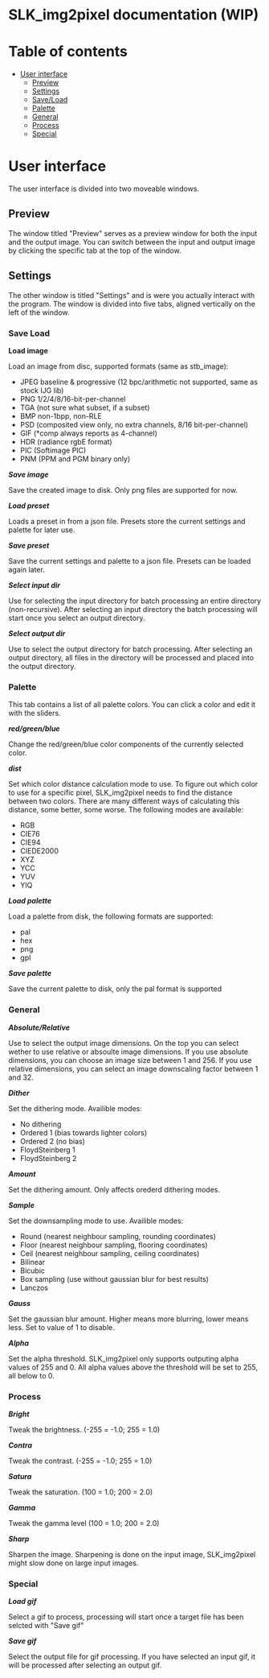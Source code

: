 # SLK_img2pixel documentation (WIP)

# Table of contents

* [User interface](#user-interface)
   * [Preview](#preview)
   * [Settings](#settings)
   * [Save/Load](#save-load)
   * [Palette](#palette)
   * [General](#general)
   * [Process](#process)
   * [Special](#special)

# User interface

The user interface is divided into two moveable windows. 

## Preview

The window titled "Preview" serves as a preview window for both the input and the output image. You can switch between the input and output image by clicking the specific tab at the top of the window.

## Settings

The other window is titled "Settings" and is were you actually interact with the program. The window is divided into five tabs, aligned vertically on the left of the window.

### Save Load

**Load image**

Load an image from disc, supported formats (same as stb_image): 

   * JPEG baseline & progressive (12 bpc/arithmetic not supported, same as stock IJG lib)
   * PNG 1/2/4/8/16-bit-per-channel
   * TGA (not sure what subset, if a subset)
   * BMP non-1bpp, non-RLE
   * PSD (composited view only, no extra channels, 8/16 bit-per-channel)
   * GIF (*comp always reports as 4-channel)
   * HDR (radiance rgbE format)
   * PIC (Softimage PIC)
   * PNM (PPM and PGM binary only)

***Save image***

Save the created image to disk. Only png files are supported for now.

***Load preset***

Loads a preset in from a json file. Presets store the current settings and palette for later use.

***Save preset***

Save the current settings and palette to a json file. Presets can be loaded again later.

***Select input dir***

Use for selecting the input directory for batch processing an entire directory (non-recursive). After selecting an input directory the batch processing will start once you select an output directory.

***Select output dir***

Use to select the output directory for batch processing. After selecting an output directory, all files in the directory will be processed and placed into the output directory.

### Palette

This tab contains a list of all palette colors. You can click a color and edit it with the sliders.

***red/green/blue***

Change the red/green/blue color components of the currently selected color.

***dist***

Set which color distance calculation mode to use. 
To figure out which color to use for a specific pixel, SLK_img2pixel needs to find the distance between two colors. There are many different ways of calculating this distance, some better, some worse. The following modes are available:

* RGB 
* CIE76
* CIE94
* CIEDE2000
* XYZ
* YCC
* YUV
* YIQ

***Load palette***

Load a palette from disk, the following formats are supported: 

   * pal
   * hex
   * png
   * gpl

***Save palette***

Save the current palette to disk, only the pal format is supported

### General

***Absolute/Relative***

Use to select the output image dimensions. On the top you can select wether to use relative or absoulte image dimensions. If you use absolute dimensions, you can choose an image size between 1 and 256. If you use relative dimensions, you can select an image downscaling factor between 1 and 32.

***Dither***

Set the dithering mode. Availible modes:

   * No dithering
   * Ordered 1 (bias towards lighter colors)
   * Ordered 2 (no bias)
   * FloydSteinberg 1
   * FloydSteinberg 2

***Amount***

Set the dithering amount. Only affects orederd dithering modes.

***Sample***

Set the downsampling mode to use. Availible modes:

   * Round (nearest neighbour sampling, rounding coordinates)
   * Floor (nearest neighbour sampling, flooring coordinates)
   * Ceil  (nearest neighbour sampling, ceiling coordinates)
   * Bilinear
   * Bicubic
   * Box sampling (use without gaussian blur for best results)
   * Lanczos

***Gauss***

Set the gaussian blur amount. Higher means more blurring, lower means less. Set to value of 1 to disable.

***Alpha***

Set the alpha threshold. SLK_img2pixel only supports outputing alpha values of 255 and 0. All alpha values above the threshold will be set to 255, all below to 0.

### Process

***Bright***

Tweak the brightness. (-255 = -1.0; 255 = 1.0)

***Contra***

Tweak the contrast. (-255 = -1.0; 255 = 1.0)

***Satura***

Tweak the saturation. (100 = 1.0; 200 = 2.0)

***Gamma***

Tweak the gamma level (100 = 1.0; 200 = 2.0)

***Sharp***

Sharpen the image. Sharpening is done on the input image, SLK_img2pixel might slow done on large input images.

### Special

***Load gif***

Select a gif  to process, processing will start once a target file has been selcted with "Save gif"

***Save gif***

Select the output file for gif processing. If you have selected an input gif, it will be processed after selecting an output gif.
